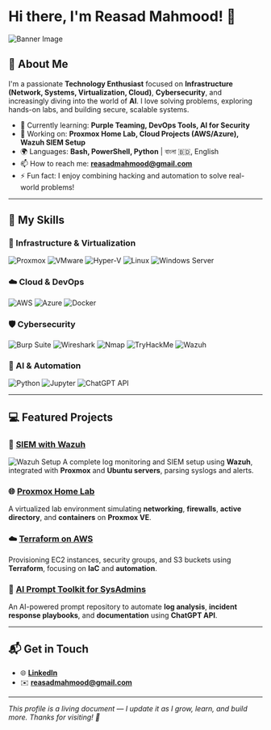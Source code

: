 # Hi there, I'm Reasad Mahmood! 👋

![Banner Image](https://i.imgur.com/xB1m8dQ.png) <!-- You can replace this with your custom banner -->

## 🚀 About Me

I'm a passionate **Technology Enthusiast** focused on **Infrastructure (Network, Systems, Virtualization, Cloud)**, **Cybersecurity**, and increasingly diving into the world of **AI**. I love solving problems, exploring hands-on labs, and building secure, scalable systems.  

- 🌱 Currently learning: **Purple Teaming, DevOps Tools, AI for Security**
- 🔭 Working on: **Proxmox Home Lab, Cloud Projects (AWS/Azure), Wazuh SIEM Setup**
- 🌍 Languages: **Bash, PowerShell, Python** | বাংলা 🇧🇩, English
- 📫 How to reach me: **reasadmahmood@gmail.com**
- ⚡ Fun fact: I enjoy combining hacking and automation to solve real-world problems!

---

## 🧠 My Skills

### 🔧 Infrastructure & Virtualization  
![Proxmox](https://img.shields.io/badge/-Proxmox-E57000?style=flat-square&logo=proxmox&logoColor=white)
![VMware](https://img.shields.io/badge/-VMware-607078?style=flat-square&logo=vmware&logoColor=white)
![Hyper-V](https://img.shields.io/badge/-Hyper--V-0078D7?style=flat-square&logo=windows&logoColor=white)
![Linux](https://img.shields.io/badge/-Linux-FCC624?style=flat-square&logo=linux&logoColor=black)
![Windows Server](https://img.shields.io/badge/-Windows%20Server-0078D7?style=flat-square&logo=windows&logoColor=white)

### ☁️ Cloud & DevOps  
![AWS](https://img.shields.io/badge/-AWS-232F3E?style=flat-square&logo=amazon-aws)
![Azure](https://img.shields.io/badge/-Azure-0078D4?style=flat-square&logo=microsoft-azure)
![Docker](https://img.shields.io/badge/-Docker-2496ED?style=flat-square&logo=docker&logoColor=white)

### 🛡️ Cybersecurity  
![Burp Suite](https://img.shields.io/badge/-Burp--Suite-FF6C37?style=flat-square&logo=burpsuite&logoColor=white)
![Wireshark](https://img.shields.io/badge/-Wireshark-1679A7?style=flat-square&logo=wireshark&logoColor=white)
![Nmap](https://img.shields.io/badge/-Nmap-000000?style=flat-square&logo=nmap&logoColor=white)
![TryHackMe](https://img.shields.io/badge/-TryHackMe-212C42?style=flat-square&logo=tryhackme&logoColor=white)
![Wazuh](https://img.shields.io/badge/-Wazuh-00517D?style=flat-square&logo=wazuh&logoColor=white)

### 🤖 AI & Automation  
![Python](https://img.shields.io/badge/-Python-3776AB?style=flat-square&logo=python&logoColor=white)
![Jupyter](https://img.shields.io/badge/-Jupyter-F37626?style=flat-square&logo=jupyter&logoColor=white)
![ChatGPT API](https://img.shields.io/badge/-OpenAI-412991?style=flat-square&logo=openai&logoColor=white)

---

## 💻 Featured Projects

### 🔐 [SIEM with Wazuh](https://github.com/your-repo-link)
![Wazuh Setup](https://i.imgur.com/HTFJ2rh.png)
A complete log monitoring and SIEM setup using **Wazuh**, integrated with **Proxmox** and **Ubuntu servers**, parsing syslogs and alerts.

### 🌐 [Proxmox Home Lab](https://github.com/your-repo-link)
A virtualized lab environment simulating **networking**, **firewalls**, **active directory**, and **containers** on **Proxmox VE**.

### ☁️ [Terraform on AWS](https://github.com/your-repo-link)
Provisioning EC2 instances, security groups, and S3 buckets using **Terraform**, focusing on **IaC** and **automation**.

### 🧠 [AI Prompt Toolkit for SysAdmins](https://github.com/your-repo-link)
An AI-powered prompt repository to automate **log analysis**, **incident response playbooks**, and **documentation** using **ChatGPT API**.

---

## 📬 Get in Touch

- 🌐 **[LinkedIn](https://www.linkedin.com/in/reasad-mahmood)**
- ✉️ **reasadmahmood@gmail.com**


---

_This profile is a living document — I update it as I grow, learn, and build more. Thanks for visiting! 🌱_

